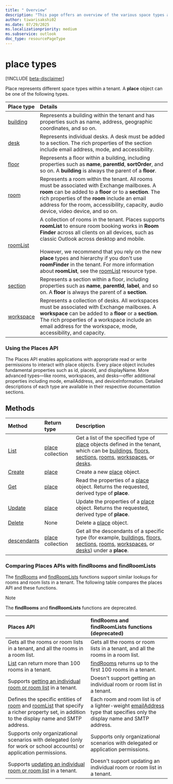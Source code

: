 ```yaml
---
title: " Overview"
description: "This page offers an overview of the various space types and the corresponding APIs available for interacting with different place entities."
author: tiwarisakshi02
ms.date: 07/29/2025
ms.localizationpriority: medium
ms.subservice: outlook
doc_type: resourcePageType
---
```


# place types

[!INCLUDE [beta-disclaimer](../../includes/beta-disclaimer.md)]

Place represents different space types within a tenant. A **place** object can be one of the following types.

|Place type	|Details |
|:--|:--|
|[building](./building.md) | Represents a building within the tenant and has properties such as name, address, geographic coordinates, and so on. |
|[desk](./desk.md) |Represents individual desks. A desk must be added to a section. The rich properties of the section include email address, mode, and accessibility. |
|[floor](./floor.md) |Represents a floor within a building, including properties such as **name**, **parentId**, **sortOrder**, and so on. A **building** is always the parent of a **floor**. |
|[room](./room.md) |Represents a room within the tenant. All rooms must be associated with Exchange mailboxes. A **room** can be added to a **floor** or to a **section**. The rich properties of the **room** include an email address for the room, accessibility, capacity, audio device, video device, and so on. |
|[roomList](./roomlist.md) |A collection of rooms in the tenant. Places supports **roomList** to ensure room booking works in **Room Finder** across all clients on all devices, such as classic Outlook across desktop and mobile. <br/><br/>However, we recommend that you rely on the new **place** types and hierarchy if you don't use **roomFinder** in the tenant. For more information about **roomList**, see the [roomList](./roomlist.md) resource type. |
|[section](./section.md) |Represents a section within a floor, including properties such as **name**, **parentId**, **label**, and so on. A **floor** is always the parent of a **section**. |
|[workspace](./workspace.md) |Represents a collection of desks. All workspaces must be associated with Exchange mailboxes. A **workspace** can be added to a **floor** or a **section**. The rich properties of a workspace include an email address for the workspace, mode, accessibility, and capacity. |

### Using the Places API

The Places API enables applications with appropriate read or write permissions to interact with place objects. Every place object includes fundamental properties such as id, placeId, and displayName. More advanced types—like rooms, workspaces, and desks—offer additional properties including mode, emailAddress, and deviceInformation. Detailed descriptions of each type are available in their respective documentation sections. 

## Methods
|Method |Return type |Description |
|:--|:--|:--|
|[List](../api/place-list.md) |[place](./place.md) collection |Get a list of the specified type of [place](../resources/place.md) objects defined in the tenant, which can be [buildings](../resources/building.md), [floors](../resources/floor.md), [sections](../resources/section.md), [rooms](../resources/room.md), [workspaces](../resources/workspace.md), or [desks](../resources/desk.md). |
|[Create](../api/place-post-places.md) |[place](./place.md) |Create a new [place](../resources/place.md) object.| 
|[Get](../api/place-get.md) |[place](./place.md) |Read the properties of a [place](../resources/place.md) object. Returns the requested, derived type of **place**.|
|[Update](../api/place-update.md) |[place](./place.md) |Update the properties of a [place](../resources/place.md) object. Returns the requested, derived type of **place**. |
|[Delete](../api/place-delete.md) |None |Delete a [place](../resources/place.md) object. |
|[descendants](../api/place-descendants.md) |[place](./place.md) collection|Get all the descendants of a specific type (for example, [buildings](./building.md), [floors](./floor.md), [sections](./section.md), [rooms](./room.md), [workspaces](./workspace.md), or [desks](./desk.md)) under a **place**. | 

### Comparing Places APIs with findRooms and findRoomLists 

The [findRooms](../api/user-findrooms.md) and [findRoomLists](../api/user-findroomlists.md) functions support similar lookups for rooms and room lists in a tenant. The following table compares the places API and these functions.

> [!NOTE]
> The **findRooms** and **findRoomLists** functions are deprecated.
 
|Places API |findRooms and findRoomLists functions (deprecated) |
|:--|:--|
|Gets all the rooms or room lists in a tenant, and all the rooms in a room list. |Gets all the rooms or room lists in a tenant, and all the rooms in a room list.
|[List](../api/place-list.md) can return more than 100 rooms in a tenant. |[findRooms](/graph/api/user-findrooms) returns up to the first 100 rooms in a tenant. |
|Supports [getting an individual room or room list](/graph/api/place-get) in a tenant. |Doesn't support getting an individual room or room list in a tenant. |
|Defines the specific entities of [room](/graph/api/resources/room) and [roomList](/graph/api/resources/roomlist) that specify a richer property set, in addition to the display name and SMTP address.	|Each room and room list is of a lighter-weight [emailAddress](/graph/api/resources/emailaddress) type that specifies only the display name and SMTP address. |
|Supports only organizational scenarios with delegated (only for work or school accounts) or application permissions. |Supports only organizational scenarios with delegated or application permissions.
|Supports [updating an individual room or room list](../api/place-update.md) in a tenant. |Doesn't support updating an individual room or room list in a tenant. |
